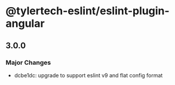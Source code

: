 # @tylertech-eslint/eslint-plugin-angular

## 3.0.0

### Major Changes

- dcbe1dc: upgrade to support eslint v9 and flat config format
